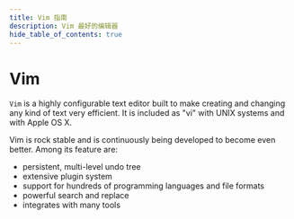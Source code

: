 ```yaml
---
title: Vim 指南
description: Vim 最好的编辑器
hide_table_of_contents: true
---
```


# Vim

`Vim` is a highly configurable text editor built to make creating and changing any kind of text very efficient. It is included as "vi" with UNIX systems and with Apple OS X.

Vim is rock stable and is continuously being developed to become even better. Among its feature are:
- persistent, multi-level undo tree
- extensive plugin system
- support for hundreds of programming languages and file formats
- powerful search and replace
- integrates with many tools

